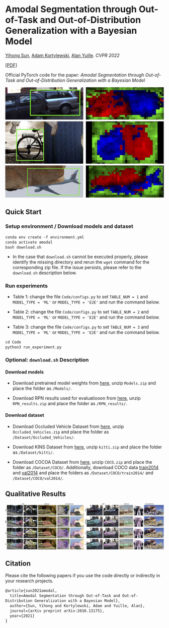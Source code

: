 # Amodal Segmentation through Out-of-Task and Out-of-Distribution Generalization with a Bayesian Model
[Yihong Sun](https://yihongsun.github.io), [Adam Kortylewski](http://adamkortylewski.com), [Alan Yuille](https://www.cs.jhu.edu/~ayuille/). _CVPR 2022_

[[PDF](https://arxiv.org/abs/2010.13175)] &nbsp; 

Official PyTorch code for the paper: *Amodal Segmentation through Out-of-Task and Out-of-Distribution Generalization with a Bayesian Model* 

<img src="misc/teaser.jpg" width="570" />


## Quick Start

### Setup environment / Download models and dataset

```
conda env create -f environment.yml
conda activate amodal
bash download.sh
```

* In the case that `download.sh` cannot be executed properly, please identify the missing directory and rerun the `wget` command for the corresponding zip file. If the issue persists, please refer to the `download.sh` description below.

### Run experiments

* Table 1: change the file `Code/configs.py` to set `TABLE_NUM = 1` and `MODEL_TYPE = 'ML'` or `MODEL_TYPE = 'E2E'` and run the command below. 

* Table 2: change the file `Code/configs.py` to set `TABLE_NUM = 2` and `MODEL_TYPE = 'ML'` or `MODEL_TYPE = 'E2E'` and run the command below. 

* Table 3: change the file `Code/configs.py` to set `TABLE_NUM = 3` and `MODEL_TYPE = 'ML'` or `MODEL_TYPE = 'E2E'` and run the command below. 

```
cd Code
python3 run_experiment.py
```

### Optional: `download.sh` Description

#### Download models

* Download pretrained model weights from [here](https://drive.google.com/file/d/1Py2nadGXyeNBwPDzrrrPaRsYyy-UVZE9/view?usp=sharing), unzip `Models.zip` and place the folder as `/Models/`.

* Download RPN results used for evaluatiooon from [here](https://drive.google.com/file/d/1SQlYawHkBggs6smS3FGH4nLrfGrp5A-d/view?usp=sharing), unzip `RPN_results.zip` and place the folder as `/RPN_results/`.

#### Download dataset

* Download Occluded Vehicle Dataset from [here](https://drive.google.com/file/d/1hx6eErHtuR7TCGlQMyl2_03gXDTQw3Qm/view?usp=sharing), unzip `Occluded_Vehicles.zip` and place the folder as `/Dataset/Occluded_Vehicles/`.

* Download KINS Dataset from [here](https://drive.google.com/file/d/1DeaVbE_CwdIjogIPS3jCRKMOSqTGVloA/view?usp=sharing), unzip `kitti.zip` and place the folder as `/Dataset/kitti/`.

* Download COCOA Dataset from [here](https://drive.google.com/file/d/1n1vvOaT701dAttxxGeMKQa7k9OD_Ds51/view?usp=sharing), unzip `COCO.zip` and place the folder as `/Dataset/COCO/`. Additionally, download COCO data [train2014](http://images.cocodataset.org/zips/train2014.zip) and [val2014](http://images.cocodataset.org/zips/val2014.zip) and place the folders as `/Dataset/COCO/train2014/` and `/Dataset/COCO/val2014/`.


## Qualitative Results

<img src='misc/qualitative.jpg'/>


## Citation

Please cite the following papers if you use the code directly or indirectly in your research projects.
```
@article{sun2021amodal,
  title=Amodal Segmentation through Out-of-Task and Out-of-Distribution Generalization with a Bayesian Model},
  author={Sun, Yihong and Kortylewski, Adam and Yuille, Alan},
  journal={arXiv preprint arXiv:2010.13175},
  year={2021}
}
```


